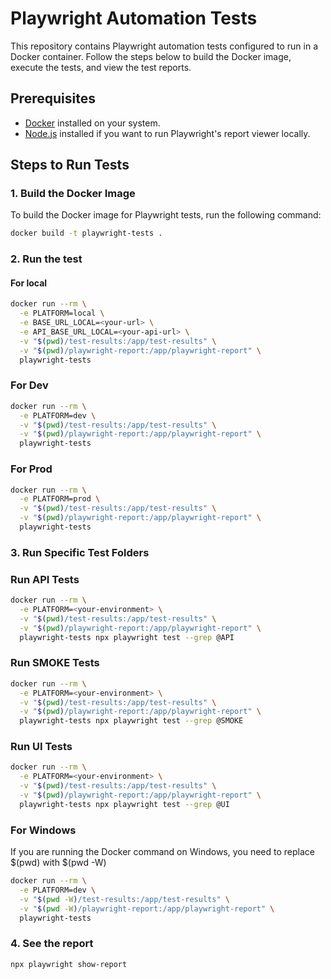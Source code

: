 # Playwright Automation Tests

This repository contains Playwright automation tests configured to run in a Docker container. Follow the steps below to build the Docker image, execute the tests, and view the test reports.

## Prerequisites

- [Docker](https://www.docker.com/) installed on your system.
- [Node.js](https://nodejs.org/) installed if you want to run Playwright's report viewer locally.

## Steps to Run Tests

### 1. Build the Docker Image

To build the Docker image for Playwright tests, run the following command:

```bash
docker build -t playwright-tests .
```

### 2. Run the test 

#### For local

```bash
docker run --rm \
  -e PLATFORM=local \
  -e BASE_URL_LOCAL=<your-url> \
  -e API_BASE_URL_LOCAL=<your-api-url> \
  -v "$(pwd)/test-results:/app/test-results" \
  -v "$(pwd)/playwright-report:/app/playwright-report" \
  playwright-tests

```
### For Dev

```bash
docker run --rm \
  -e PLATFORM=dev \
  -v "$(pwd)/test-results:/app/test-results" \
  -v "$(pwd)/playwright-report:/app/playwright-report" \
  playwright-tests

```
### For Prod

```bash
docker run --rm \
  -e PLATFORM=prod \
  -v "$(pwd)/test-results:/app/test-results" \
  -v "$(pwd)/playwright-report:/app/playwright-report" \
  playwright-tests

```
### 3. Run Specific Test Folders

### Run API Tests

```bash
docker run --rm \
  -e PLATFORM=<your-environment> \
  -v "$(pwd)/test-results:/app/test-results" \
  -v "$(pwd)/playwright-report:/app/playwright-report" \
  playwright-tests npx playwright test --grep @API

```
### Run SMOKE Tests

```bash
docker run --rm \
  -e PLATFORM=<your-environment> \
  -v "$(pwd)/test-results:/app/test-results" \
  -v "$(pwd)/playwright-report:/app/playwright-report" \
  playwright-tests npx playwright test --grep @SMOKE

```

### Run UI Tests

```bash
docker run --rm \
  -e PLATFORM=<your-environment> \
  -v "$(pwd)/test-results:/app/test-results" \
  -v "$(pwd)/playwright-report:/app/playwright-report" \
  playwright-tests npx playwright test --grep @UI

```
### For Windows

If you are running the Docker command on Windows, you need to replace $(pwd) with $(pwd -W)

```bash
docker run --rm \
  -e PLATFORM=dev \
  -v "$(pwd -W)/test-results:/app/test-results" \
  -v "$(pwd -W)/playwright-report:/app/playwright-report" \
  playwright-tests

```

### 4. See the report

```bash
npx playwright show-report

```

